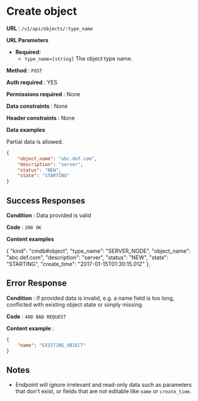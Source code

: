 # Create object

**URL** : `/v1/api/objects/:type_name`

**URL Parameters**

* **Required:**
  * `type_name=[string]` The object type name.

**Method** : `POST`

**Auth required** : YES

**Permissions required** : None

**Data constraints** : None

**Header constraints** : None

**Data examples**

Partial data is allowed.

```json
{
    "object_name": "abc.def.com",
    "description": "server",
    "status": "NEW",
    "state": "STARTING"
}
```

## Success Responses

**Condition** : Data provided is valid

**Code** : `200 OK`

**Content examples**

{
    "kind": "cmdb#object",
    "type_name": "SERVER_NODE",
    "object_name": "abc.def.com",
    "description": "server",
    "status": "NEW",
    "state": "STARTING", 
    "create_time": "2017-01-15T01:30:15.01Z"
},

## Error Response

**Condition** : If provided data is invalid, e.g. a name field is too long, conflicted with existing object state or simply missing.

**Code** : `400 BAD REQUEST`

**Content example** :

```json
{
    "name": "EXISTING_OBJECT"
}
```

## Notes

* Endpoint will ignore irrelevant and read-only data such as parameters that
  don't exist, or fields that are not editable like `name` or `create_time`.

